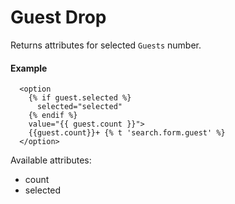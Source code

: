 # Guest Drop

Returns attributes for selected `Guests` number.

#### Example

~~~ liquid
  <option
    {% if guest.selected %}
      selected="selected"
    {% endif %}
    value="{{ guest.count }}">
    {{guest.count}}+ {% t 'search.form.guest' %}
  </option>
~~~

Available attributes:

* count
* selected
